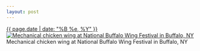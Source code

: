 ```yaml
---
layout: post
---
```


<p>
  <time><a href="/42">{{ page.date | date: "%B %e, %Y" }}</a></time>
  <a href="/42"><img src="{{ site.assets_url }}/42-640.jpg" srcset="{{ site.assets_url }}/42-1280.jpg 1280w, {{ site.assets_url }}/42-960.jpg 960w, {{ site.assets_url }}/42-640.jpg 640w, {{ site.assets_url }}/42-320.jpg 320w" sizes="(min-width: 700px) 50vw, calc(100vw - 2rem)" alt="Mechanical chicken wing at National Buffalo Wing Festival in Buffalo, NY" /></a>
  <span>Mechanical chicken wing at National Buffalo Wing Festival in Buffalo, NY</span>
</p>
